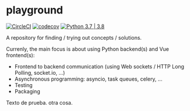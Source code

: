 # playground

[![CircleCI](https://circleci.com/gh/nextbpmcloud/playground.svg?style=shield)](https://circleci.com/gh/nextbpmcloud/playground)
[![codecov](https://codecov.io/gh/nextbpmcloud/playground/branch/main/graph/badge.svg?token=AH2SQ99B43)](https://codecov.io/gh/nextbpmcloud/playground)
[![Python 3.7 | 3.8](https://img.shields.io/badge/python-3.7%20|%203.8-blue.svg)](https://www.python.org/downloads/release/python-386/)


A repository for finding / trying out concepts / solutions.

Currenly, the main focus is about using Python backend(s) and Vue frontend(s):
* Frontend to backend communication (using Web sockets / HTTP Long Polling, socket.io, ...)
* Asynchronous programming: asyncio, task queues, celery, ...
* Testing
* Packaging

Texto de prueba.
otra cosa.
